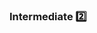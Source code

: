 <div id="title">

### Intermediate :two:

</div>

<div id="body">

<include src="explainWhatWhyNotHow/container-index.md" boilerplate />

</div>

<div id="extras">

<include src="exercises.md" />

</div>